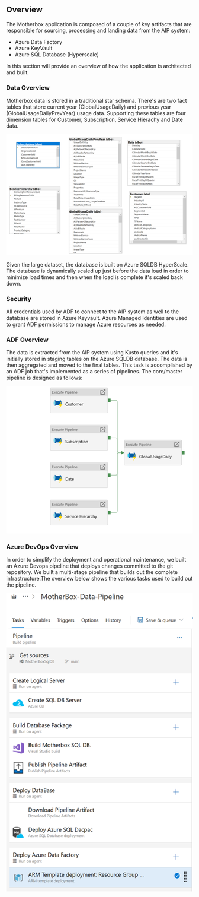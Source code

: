 
## Overview
The Motherbox application is composed of a couple of key artifacts that are responsible for
sourcing, processing and landing data from the AIP system:

- Azure Data Factory
- Azure KeyVault
- Azure SQL Database (Hyperscale)

In this section will provide an overview of how the application is architected and built.

### Data Overview
Motherbox data is stored in a traditional star schema. There's are two fact tables that store current year (GlobalUsageDaily) and previous year (GlobalUsageDailyPrevYear) usage data. Supporting these tables are four dimension tables for Customer, Subscription, Service Hierachy and Date data.

![SQLDBModel](SQL_Data_Model.png)

Given the large dataset, the database is built on Azure SQLDB HyperScale. The database is dynamically scaled up just before the data load in order to minimize load times and then when the load is complete it's scaled back down.

### Security
All credentials used by ADF to connect to the AIP system as well to the database are stored in Azure Keyvault. Azure Managed Identities are used to grant ADF permissions to manage Azure resources as needed.

### ADF Overview
The data is extracted from the AIP system using Kusto queries and it's initially stored in staging tables on the Azure SQLDB database. The data is then aggregated and moved to the final tables. This task is accomplished by an ADF job that's implemented as a series of pipelines. The core/master pipeline is designed as follows:

![ADF Master Pipeline Overview](ADF_Pipeline_Overview.png)

### Azure DevOps Overview

In order to simplify the deployment and operational maintenance, we built an Azure Devops
pipeline that deploys changes committed to the git repository. We built a multi-stage pipeline
that builds out the complete infrastructure.The overview below shows the various tasks used to build out the pipeline.

![DevOps Pipeline Overview](DevOps_Pipeline_Overview.png)